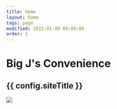 ```yaml
---
title: Home
layout: home
tags: page
modified: 2022-01-09 00:00:00
order: 1
---
```


<h1 class="pt-20 pb-6 px-4 text-center">
	<span class="text-6xl md:text-8xl font-bold text-transparent bg-clip-text bg-gradient-to-r from-indigo-500 via-purple-500 to-pink-500">
		Big J's Convenience
	</span>
</h1>
<h2 class="pb-12 text-2xl md:text-4xl font-bold text-center text-purple-800">
	{{ config.siteTitle }}
</h2>

<div class="container max-w-4xl mx-auto text-xl text-center mb-20">
	<img src="/images/big-js.jpg" class="mx-auto">
</div>


